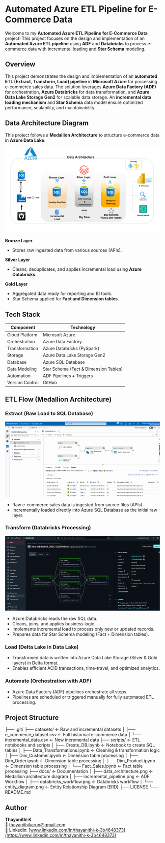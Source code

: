 # Automated Azure ETL Pipeline for E-Commerce Data

Welcome to my **Automated Azure ETL Pipeline for E-Commerce Data** project! This project focuses on the design and implementation of an **Automated Azure ETL pipeline** using **ADF** and **Databricks** to process e-commerce data with incremental loading and **Star Schema** modeling.

## Overview
This project demonstrates the design and implementation of an **automated ETL (Extract, Transform, Load) pipeline** in **Microsoft Azure** for processing e-commerce sales data. The solution leverages **Azure Data Factory (ADF)** for orchestration, **Azure Databricks** for data transformation, and **Azure Data Lake Storage Gen2** for scalable data storage. An **incremental data loading mechanism** and **Star Schema** data model ensure optimized performance, scalability, and maintainability.

## Data Architecture Diagram

This project follows a **Medallion Architecture** to structure e-commerce data in **Azure Data Lake**.

![Data Architecture](docs/data_architecture.png)

**Bronze Layer**  
- Stores raw ingested data from various sources (APIs).  

**Silver Layer**  
- Cleans, deduplicates, and applies incremental load using **Azure Databricks**.  

**Gold Layer**  
- Aggregated data ready for reporting and BI tools.  
- Star Schema applied for **Fact and Dimension tables**.  

## Tech Stack

| Component        | Technology                                  |
|-----------------|---------------------------------------------|
| Cloud Platform   | Microsoft Azure                             |
| Orchestration    | Azure Data Factory                           |
| Transformation   | Azure Databricks (PySpark)                  |
| Storage          | Azure Data Lake Storage Gen2                 |
| Database         | Azure SQL Database                           |
| Data Modeling    | Star Schema (Fact & Dimension Tables)       |
| Automation       | ADF Pipelines + Triggers                     |
| Version Control  | GitHub                                       |

## ETL Flow (Medallion Architecture)

### Extract (Raw Load to SQL Database)

![Automate Incremental Pipeline](docs/incremental_pipeline.png)

- Raw e-commerce sales data is ingested from source files (APIs).  
- Incrementally loaded directly into Azure SQL Database as the initial raw layer.

### Transform (Databricks Processing)

![Automate ETL Pipeline](docs/Databricks_wokflow.png)

- Azure Databricks reads the raw SQL data.  
- Cleans, joins, and applies business logic.  
- Implements incremental load to process only new or updated records.  
- Prepares data for Star Schema modeling (Fact + Dimension tables).

### Load (Delta Lake in Data Lake)

- Transformed data is written into Azure Data Lake Storage (Silver & Gold layers) in Delta format.  
- Enables efficient ACID transactions, time-travel, and optimized analytics.

### Automate (Orchestration with ADF)

- Azure Data Factory (ADF) pipelines orchestrate all steps.  
- Pipelines are scheduled or triggered manually for fully automated ETL processing.

## Project Structure

├── .git/
├── datasets/                         ← Raw and incremental datasets
│   ├── e_commerce_dataset.csv        ← Full historical e-commerce data
│   └── incremental_data.csv          ← New incremental data
├── scripts/                          ← ETL notebooks and scripts
│   ├── Create_DB.ipynb               ← Notebook to create SQL tables
│   ├── Data_Transformations.ipynb    ← Cleaning & transformation logic
│   ├── Dim_Customer.ipynb            ← Dimension table processing
│   ├── Dim_Order.ipynb               ← Dimension table processing
│   ├── Dim_Product.ipynb             ← Dimension table processing
│   └── Fact_Sales.ipynb              ← Fact table processing
├── docs/                             ← Documentation
│   ├── data_architecture.png         ← Medallion architecture diagram
│   ├── incremental_pipeline.png      ← ADF Workflow
│   ├── databricks_workflow.png       ← Databricks workflow
│   └── entity_diagram.png            ← Entity Relationship Diagram (ERD)
├── LICENSE
└── README.md


## Author

**Thayanithi K**  
📧 thayanithikarun@gmail.com  
🔗 LinkedIn: [www.linkedin.com/in/thayanithi-k-3b4648373](https://www.linkedin.com/in/thayanithi-k-3b4648373)
